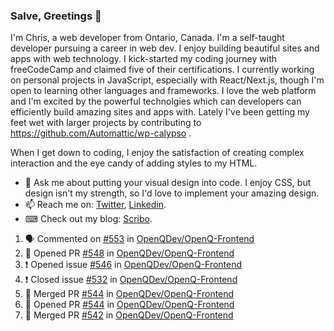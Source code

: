 ### Salve, Greetings 👋

I'm Chris, a web developer from Ontario, Canada. I'm a self-taught developer pursuing a career in web dev. I enjoy building beautiful sites and apps with web technology.
I kick-started my coding journey with freeCodeCamp and claimed five of their certifications.  I currently working on personal projects in JavaScript, especially with React/Next.js, though I'm open to learning other languages and frameworks. I love the web platform and I'm excited by the powerful technolgies which can developers can efficiently build amazing sites and apps with. Lately I've been getting my feet wet with larger projects by contributing to https://github.com/Automattic/wp-calypso .

When I get down to coding, I enjoy the satisfaction of creating complex interaction and the eye candy of adding styles to my HTML. 

- 💬 Ask me about putting your visual design into code. I enjoy CSS, but design isn't my strength, so I'd love to implement your amazing design.
- 📫 Reach me on: [Twitter](https://twitter.com/Christo28120856), [Linkedin](https://www.linkedin.com/in/christopher-stevers-07b9a5204/).
- ⌨ Check out my blog: [Scribo](https://christopherstevers.cf).
<!--
**Christopher-Stevers/Christopher-Stevers** is a ✨ _special_ ✨ repository because its `README.md` (this file) appears on your GitHub profile.

Here are some ideas to get you started:

- 🔭 I’m currently working on ...
- 🌱 I’m currently learning ...
- 👯 I’m looking to collaborate on ...
- 🤔 I’m looking for help with ...
- 😄 Pronouns: ...
- ⚡ Fun fact: ...
-->

<!--START_SECTION:activity-->
1. 🗣 Commented on [#553](https://github.com/OpenQDev/OpenQ-Frontend/issues/553) in [OpenQDev/OpenQ-Frontend](https://github.com/OpenQDev/OpenQ-Frontend)
2. 💪 Opened PR [#548](https://github.com/OpenQDev/OpenQ-Frontend/pull/548) in [OpenQDev/OpenQ-Frontend](https://github.com/OpenQDev/OpenQ-Frontend)
3. ❗️ Opened issue [#546](https://github.com/OpenQDev/OpenQ-Frontend/issues/546) in [OpenQDev/OpenQ-Frontend](https://github.com/OpenQDev/OpenQ-Frontend)
4. ❗️ Closed issue [#532](https://github.com/OpenQDev/OpenQ-Frontend/issues/532) in [OpenQDev/OpenQ-Frontend](https://github.com/OpenQDev/OpenQ-Frontend)
5. 🎉 Merged PR [#544](https://github.com/OpenQDev/OpenQ-Frontend/pull/544) in [OpenQDev/OpenQ-Frontend](https://github.com/OpenQDev/OpenQ-Frontend)
6. 💪 Opened PR [#544](https://github.com/OpenQDev/OpenQ-Frontend/pull/544) in [OpenQDev/OpenQ-Frontend](https://github.com/OpenQDev/OpenQ-Frontend)
7. 🎉 Merged PR [#542](https://github.com/OpenQDev/OpenQ-Frontend/pull/542) in [OpenQDev/OpenQ-Frontend](https://github.com/OpenQDev/OpenQ-Frontend)
<!--END_SECTION:activity-->
